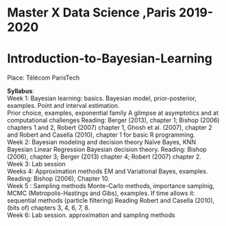 # Master X Data Science ,Paris 2019-2020

# Introduction-to-Bayesian-Learning



Place: Télécom ParisTech


<b>Syllabus</b>:
<br>
Week 1: Bayesian learning: basics.
Bayesian model, prior-posterior, examples.
Point and interval estimation.
<br>
Prior choice, examples, exponential family
A glimpse at asymptotics and at computational challenges
Reading: Berger (2013), chapter 1; Bishop (2006) chapters 1 and 2, Robert
(2007) chapter 1, Ghosh et al. (2007), chapter 2 and Robert and Casella (2010),
chapter 1 for basic R programming.
<br>
 Week 2: Bayesian modeling and decision theory
Naïve Bayes, KNN
Bayesian Linear Regression
Bayesian decision theory.
Reading: Bishop (2006), chapter 3; Berger (2013) chapter 4; Robert (2007)
chapter 2.
<br>
 Week 3: Lab session
<br>
Weeks 4: Approximation methods EM and Variational Bayes, examples.
Reading: Bishop (2006), Chapter 10.
<br>
 Week 5 : Sampling methods Monte-Carlo methods, importance samplnig,
MCMC (Metropolis-Hastings and Gibs), examples.
If time allows it: sequential methods (particle filtering)
Reading Robert and Casella (2010), (bits of) chapters 3, 4, 6, 7, 8.<br>
 Week 6: Lab session.
approximation and sampling methods
